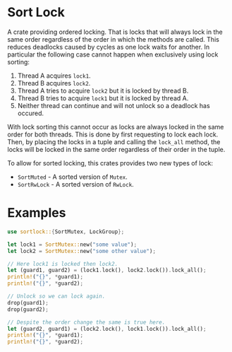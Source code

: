 # Sort Lock

A crate providing ordered locking. That is locks that will always lock in the same order
regardless of the order in which the methods are called. This reduces deadlocks caused by
cycles as one lock waits for another. In particular the following case cannot happen when
exclusively using lock sorting:

1. Thread A acquires `lock1`.
2. Thread B acquires `lock2`.
3. Thread A tries to acquire `lock2` but it is locked by thread B.
4. Thread B tries to acquire `lock1` but it is locked by thread A.
5. Neither thread can continue and will not unlock so a deadlock has occured.

With lock sorting this cannot occur as locks are always locked in the same order for both
threads. This is done by first requesting to lock each lock. Then, by placing the locks in a
tuple and calling the `lock_all` method, the locks will be locked in the same order regardless
of their order in the tuple.

To allow for sorted locking, this crates provides two new types of lock:
- `SortMuted` - A sorted version of `Mutex`.
- `SortRwLock` - A sorted version of `RwLock`.

# Examples
```rust
use sortlock::{SortMutex, LockGroup};

let lock1 = SortMutex::new("some value");
let lock2 = SortMutex::new("some other value");

// Here lock1 is locked then lock2.
let (guard1, guard2) = (lock1.lock(), lock2.lock()).lock_all();
println!("{}", *guard1);
println!("{}", *guard2);

// Unlock so we can lock again.
drop(guard1);
drop(guard2);

// Despite the order change the same is true here.
let (guard2, guard1) = (lock2.lock(), lock1.lock()).lock_all();
println!("{}", *guard1);
println!("{}", *guard2);
```

